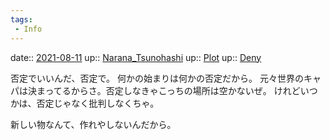 ```yaml
---
tags:
 - Info
---
```


date:: [2021-08-11](Daily_Note/2021-08-11.md)
up:: [Narana_Tsunohashi](Bar/Novel/Nacaria/Narana_Tsunohashi.md)
up:: [Plot](Bar/Novel/Chaos/Plot.md)
up:: [Deny](../Bar/Novel/Topics/Deny.md)

否定でいいんだ、否定で。
何かの始まりは何かの否定だから。
元々世界のキャパは決まってるからさ。否定しなきゃこっちの場所は空かないぜ。
けれどいつかは、否定じゃなく批判しなくちゃ。

新しい物なんて、作れやしないんだから。